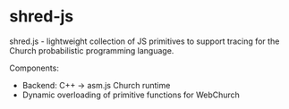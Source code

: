 shred-js
========

shred.js - lightweight collection of JS primitives to support tracing for the Church probabilistic programming language.

Components:

- Backend: C++ -> asm.js Church runtime
- Dynamic overloading of primitive functions for WebChurch




